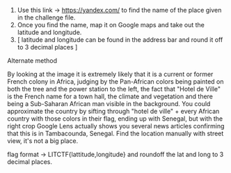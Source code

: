 1. Use this link -> https://yandex.com/ to find the name of the place given in the challenge file.
2. Once you find the name, map it on Google maps and take out the latitude and longitude.
3. [ latitude and longitude can be found in the address bar and round it off to 3 decimal places ]

Alternate method

By looking at the image it is extremely likely that it is a current or former French colony in Africa, judging by the Pan-African colors being painted on both the tree and the power station to the left, the fact that "Hotel de Ville" is the French name for a town hall, the climate and vegetation and there being a Sub-Saharan African man visible in the background. You could approximate the country by sifting through "hotel de ville" + every African country with those colors in their flag, ending up with Senegal, but with the right crop Google Lens actually shows you several news articles confirming that this is in Tambacounda, Senegal. Find the location manually with street view, it's not a big place.

flag format -> LITCTF{lattitude,longitude} and roundoff the lat and long to 3 decimal places.
